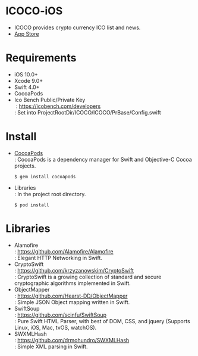 # ICOCO-iOS
* ICOCO provides crypto currency ICO list and news.
* [App Store](https://itunes.apple.com/kr/app/id1342680261)

# Requirements
* iOS 10.0+
* Xcode 9.0+
* Swift 4.0+
* CocoaPods
* Ico Bench Public/Private Key \
  : https://icobench.com/developers \
  : Set into ProjectRootDir/ICOCO/ICOCO/PrBase/Config.swift

# Install
* [CocoaPods](https://cocoapods.org) \
  : CocoaPods is a dependency manager for Swift and Objective-C Cocoa projects.
  <pre><code>$ gem install cocoapods</code></pre>
* Libraries \
  : In the project root directory.
  <pre><code>$ pod install</code></pre>

# Libraries
* Alamofire \
  : https://github.com/Alamofire/Alamofire \
  : Elegant HTTP Networking in Swift.
* CryptoSwift \
  : https://github.com/krzyzanowskim/CryptoSwift \
  : CryptoSwift is a growing collection of standard and secure cryptographic algorithms implemented in Swift.
* ObjectMapper \
  : https://github.com/Hearst-DD/ObjectMapper \
  : Simple JSON Object mapping written in Swift.
* SwiftSoup \
  : https://github.com/scinfu/SwiftSoup \
  : Pure Swift HTML Parser, with best of DOM, CSS, and jquery (Supports Linux, iOS, Mac, tvOS, watchOS).
* SWXMLHash \
  : https://github.com/drmohundro/SWXMLHash \
  : Simple XML parsing in Swift.
